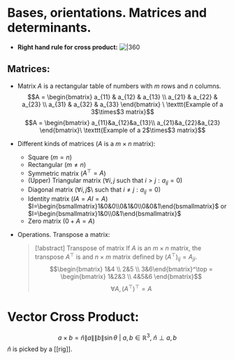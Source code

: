 # Bases, orientations. Matrices and determinants.

- **Right hand rule for cross product:**
  ![|360](Pasted%20image%2020240921105221.png)
## Matrices:

- Matrix $A$ is a rectangular table of numbers with $m$ rows and $n$ columns.
  $$A = \begin{bmatrix}
a_{11} & a_{12} & a_{13} \\ 
a_{21} & a_{22} & a_{23} \\
a_{31} & a_{32} & a_{33}
\end{bmatrix} \ \texttt{Example of a 3$\times$3 matrix}$$
$$A = \begin{bmatrix}
a_{11}&a_{12}&a_{13}\\
a_{21}&a_{22}&a_{23}
\end{bmatrix}\ \texttt{Example of a 2$\times$3 matrix}$$

- Different kinds of matrices ($A$ is a $m\times n$ matrix):
	- Square ($m=n$)
	- Rectangular ($m\neq n$)
	- Symmetric matrix ($A^{\top} = A$)
	- (Upper) Triangular matrix ($\forall i,j$ such that $i>j:a_{ij}=0$)
	- Diagonal matrix ($\forall i,j$$\ such that $i\neq j: a_{ij} = 0$)
	- Identity matrix ($IA=AI = A$) $I=\begin{bsmallmatrix}1&0&0\\0&1&0\\0&0&1\end{bsmallmatrix}$ or $I=\begin{bsmallmatrix}1&0\\0&1\end{bsmallmatrix}$
	- Zero matrix ($0+A=A$)
- Operations. Transpose a matrix:
  >[!abstract] Transpose of matrix
  >If $A$ is an $m\times n$ matrix, the transpose $A^{\top}$ is and $n\times m$ matrix defined by $(A^{\top})_{ij}=A_{ji}$.
  >$$\begin{bmatrix}
  >1&4 \\ 2&5 \\ 3&6\end{bmatrix}^\top = \begin{bmatrix} 1&2&3 \\ 4&5&6 \end{bmatrix}$$
  >$$\forall A, (A^\top)^\top = A$$
  
# Vector Cross Product:

$$a\times b= \hat{n}\|a\|\|b\|\sin\theta \ | \ a,b\in \mathbb{R}^3,\ \hat{n}\perp a,b$$
$\hat{n}$ is picked by a [[rig]].